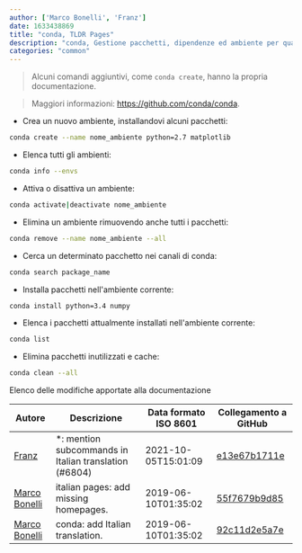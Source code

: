 ```yaml
---
author: ['Marco Bonelli', 'Franz']
date: 1633438869
title: "conda, TLDR Pages"
description: "conda, Gestione pacchetti, dipendenze ed ambiente per qualsiasi linguaggio di programmazione."
categories: "common"
---
```

> Alcuni comandi aggiuntivi, come `conda create`, hanno la propria documentazione.

> Maggiori informazioni: <https://github.com/conda/conda>.

- Crea un nuovo ambiente, installandovi alcuni pacchetti:

```bash
conda create --name nome_ambiente python=2.7 matplotlib
```

- Elenca tutti gli ambienti:

```bash
conda info --envs
```

- Attiva o disattiva un ambiente:

```bash
conda activate|deactivate nome_ambiente
```

- Elimina un ambiente rimuovendo anche tutti i pacchetti:

```bash
conda remove --name nome_ambiente --all
```

- Cerca un determinato pacchetto nei canali di conda:

```bash
conda search package_name
```

- Installa pacchetti nell'ambiente corrente:

```bash
conda install python=3.4 numpy
```

- Elenca i pacchetti attualmente installati nell'ambiente corrente:

```bash
conda list
```

- Elimina pacchetti inutilizzati e cache:

```bash
conda clean --all
```
Elenco delle modifiche apportate alla documentazione


Autore | Descrizione | Data formato ISO 8601 | Collegamento a GitHub
------|-----|-----|-----
[Franz](mailto:franz.f1032@gmail.com) | *: mention subcommands in Italian translation (#6804) | 2021-10-05T15:01:09 | [e13e67b1711e](https://github.com/tldr-pages/tldr/commit/e13e67b1711e4112cca0cc4d07521c0cf901290c)
[Marco Bonelli](mailto:marco@mebeim.net) | italian pages: add missing homepages. | 2019-06-10T01:35:02 | [55f7679b9d85](https://github.com/tldr-pages/tldr/commit/55f7679b9d85480f6c81738bd32c7901a1db36fe)
[Marco Bonelli](mailto:mb5.marcob@gmail.com) | conda: add Italian translation. | 2019-06-10T01:35:02 | [92c11d2e5a7e](https://github.com/tldr-pages/tldr/commit/92c11d2e5a7eefe320b6281e8a796ff21836a5ef)

